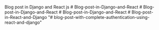 Blog post in Django and React js
#   B l o g - p o s t - i n - D j a n g o - a n d - R e a c t  
 #   B l o g - p o s t - i n - D j a n g o - a n d - R e a c t  
 #   B l o g - p o s t - i n - D j a n g o - a n d - R e a c t  
 #   B l o g - p o s t - i n - R e a c t - a n d - D j a n g o  
 "# blog-post-with-complete-authentication-using-react-and-django" 
